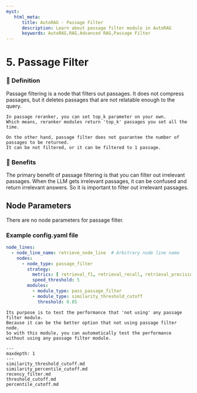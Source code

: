 ```yaml
---
myst:
   html_meta:
      title: AutoRAG - Passage Filter
      description: Learn about passage filter module in AutoRAG
      keywords: AutoRAG,RAG,Advanced RAG,Passage Filter
---
```

# 5. Passage Filter

### 🔎 **Definition**

Passage filtering is a node that filters out passages.
It does not compress passages, but it deletes passages that are not relatable enough to the query.

```{admonition} What is difference between Passage Filter and Passage Reranker?
In passage reranker, you can set top_k parameter on your own.
Which means, reranker modules return 'top_k' passages you set all the time.

On the other hand, passage filter does not guarantee the number of passages to be returned.
It can be not filtered, or it can be filtered to 1 passage.
```

### 🤸 **Benefits**

The primary benefit of passage filtering is that you can filter out irrelevant passages.
When the LLM gets irrelevant passages, it can be confused and return irrelevant answers.
So it is important to filter out irrelevant passages.

## **Node Parameters**

There are no node parameters for passage filter.

### Example config.yaml file

```yaml
node_lines:
  - node_line_name: retrieve_node_line  # Arbitrary node line name
    nodes:
      - node_type: passage_filter
        strategy:
          metrics: [ retrieval_f1, retrieval_recall, retrieval_precision ]
          speed_threshold: 5
        modules:
          - module_type: pass_passage_filter
          - module_type: similarity_threshold_cutoff
            threshold: 0.85
```

```{admonition} What is pass_passage_filter?
Its purpose is to test the performance that 'not using' any passage filter module.
Because it can be the better option that not using passage filter node.
So with this module, you can automatically test the performance without using any passage filter module.
```

```{toctree}
---
maxdepth: 1
---
similarity_threshold_cutoff.md
similarity_percentile_cutoff.md
recency_filter.md
threshold_cutoff.md
percentile_cutoff.md
```
